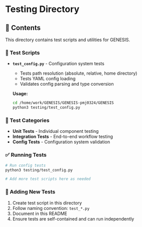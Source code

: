 # Testing Directory

## 📂 Contents

This directory contains test scripts and utilities for GENESIS.

### 🧪 Test Scripts

- **`test_config.py`** - Configuration system tests
  - Tests path resolution (absolute, relative, home directory)
  - Tests YAML config loading
  - Validates config parsing and type conversion
  
  **Usage:**
  ```bash
  cd /home/work/GENESIS/GENESIS-pmj0324/GENESIS
  python3 testing/test_config.py
  ```

### 📝 Test Categories

- **Unit Tests** - Individual component testing
- **Integration Tests** - End-to-end workflow testing
- **Config Tests** - Configuration system validation

### ✅ Running Tests

```bash
# Run config tests
python3 testing/test_config.py

# Add more test scripts here as needed
```

### 🎯 Adding New Tests

1. Create test script in this directory
2. Follow naming convention: `test_*.py`
3. Document in this README
4. Ensure tests are self-contained and can run independently

